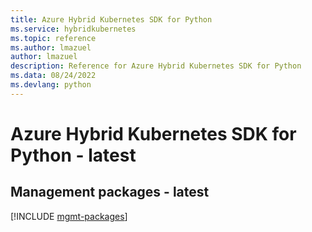 ```yaml
---
title: Azure Hybrid Kubernetes SDK for Python
ms.service: hybridkubernetes
ms.topic: reference
ms.author: lmazuel
author: lmazuel
description: Reference for Azure Hybrid Kubernetes SDK for Python
ms.data: 08/24/2022
ms.devlang: python
---
```

# Azure Hybrid Kubernetes SDK for Python - latest

## Management packages - latest
[!INCLUDE [mgmt-packages](hybrid-kubernetes-mgmt-index.md)]